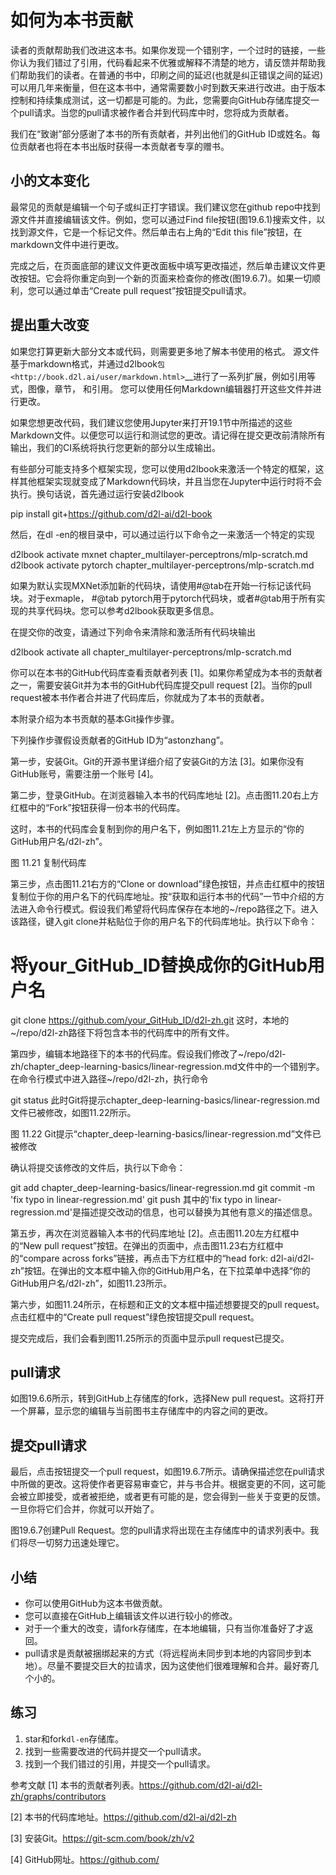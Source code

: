 

<!--
 * @version:
 * @Author:  StevenJokes https://github.com/StevenJokes
 * @Date: 2020-07-07 11:34:00
 * @LastEditors:  StevenJokes https://github.com/StevenJokes
 * @LastEditTime: 2020-07-07 11:54:48
 * @Description:
 * @TODO::
 * @Reference:https://zh.d2l.ai/chapter_appendix/how-to-contribute.html
 * http://preview.d2l.ai/d2l-en/PR-1111/chapter_appendix-tools-for-deep-learning/contributing.html
-->

# 如何为本书贡献

读者的贡献帮助我们改进这本书。如果你发现一个错别字，一个过时的链接，一些你认为我们错过了引用，代码看起来不优雅或解释不清楚的地方，请反馈并帮助我们帮助我们的读者。在普通的书中，印刷之间的延迟(也就是纠正错误之间的延迟)可以用几年来衡量，但在这本书中，通常需要数小时到数天来进行改进。由于版本控制和持续集成测试，这一切都是可能的。为此，您需要向GitHub存储库提交一个pull请求。当您的pull请求被作者合并到代码库中时，您将成为贡献者。

我们在“致谢”部分感谢了本书的所有贡献者，并列出他们的GitHub ID或姓名。每位贡献者也将在本书出版时获得一本贡献者专享的赠书。

## 小的文本变化

最常见的贡献是编辑一个句子或纠正打字错误。我们建议您在github repo中找到源文件并直接编辑该文件。例如，您可以通过Find file按钮(图19.6.1)搜索文件，以找到源文件，它是一个标记文件。然后单击右上角的“Edit this file”按钮，在markdown文件中进行更改。

完成之后，在页面底部的建议文件更改面板中填写更改描述，然后单击建议文件更改按钮。它会将你重定向到一个新的页面来检查你的修改(图19.6.7)。如果一切顺利，您可以通过单击“Create pull request”按钮提交pull请求。

## 提出重大改变

如果您打算更新大部分文本或代码，则需要更多地了解本书使用的格式。 源文件基于markdown格式，并通过d2lbook`包<http://book.d2l.ai/user/markdown.html>`__进行了一系列扩展，例如引用等式，图像，章节， 和引用。 您可以使用任何Markdown编辑器打开这些文件并进行更改。

如果您想更改代码，我们建议您使用Jupyter来打开19.1节中所描述的这些Markdown文件。以便您可以运行和测试您的更改。请记得在提交更改前清除所有输出，我们的CI系统将执行您更新的部分以生成输出。

有些部分可能支持多个框架实现，您可以使用d2lbook来激活一个特定的框架，这样其他框架实现就变成了Markdown代码块，并且当您在Jupyter中运行时将不会执行。换句话说，首先通过运行安装d2lbook

pip install git+https://github.com/d2l-ai/d2l-book

然后，在dl -en的根目录中，可以通过运行以下命令之一来激活一个特定的实现

d2lbook activate mxnet chapter_multilayer-perceptrons/mlp-scratch.md
d2lbook activate pytorch chapter_multilayer-perceptrons/mlp-scratch.md

如果为默认实现MXNet添加新的代码块，请使用#@tab在开始一行标记该代码块。对于exmaple， #@tab pytorch用于pytorch代码块，或者#@tab用于所有实现的共享代码块。您可以参考d2lbook获取更多信息。

在提交你的改变，请通过下列命令来清除和激活所有代码块输出

d2lbook activate all chapter_multilayer-perceptrons/mlp-scratch.md

你可以在本书的GitHub代码库查看贡献者列表 [1]。如果你希望成为本书的贡献者之一，需要安装Git并为本书的GitHub代码库提交pull request [2]。当你的pull request被本书作者合并进了代码库后，你就成为了本书的贡献者。

本附录介绍为本书贡献的基本Git操作步骤。

下列操作步骤假设贡献者的GitHub ID为“astonzhang”。

第一步，安装Git。Git的开源书里详细介绍了安装Git的方法 [3]。如果你没有GitHub账号，需要注册一个账号 [4]。

第二步，登录GitHub。在浏览器输入本书的代码库地址 [2]。点击图11.20右上方红框中的“Fork”按钮获得一份本书的代码库。

这时，本书的代码库会复制到你的用户名下，例如图11.21左上方显示的“你的GitHub用户名/d2l-zh”。

图 11.21 复制代码库

第三步，点击图11.21右方的“Clone or download”绿色按钮，并点击红框中的按钮复制位于你的用户名下的代码库地址。按“获取和运行本书的代码”一节中介绍的方法进入命令行模式。假设我们希望将代码库保存在本地的~/repo路径之下。进入该路径，键入git clone并粘贴位于你的用户名下的代码库地址。执行以下命令：

# 将your_GitHub_ID替换成你的GitHub用户名
git clone https://github.com/your_GitHub_ID/d2l-zh.git
这时，本地的~/repo/d2l-zh路径下将包含本书的代码库中的所有文件。

第四步，编辑本地路径下的本书的代码库。假设我们修改了~/repo/d2l-zh/chapter_deep-learning-basics/linear-regression.md文件中的一个错别字。在命令行模式中进入路径~/repo/d2l-zh，执行命令

git status
此时Git将提示chapter_deep-learning-basics/linear-regression.md文件已被修改，如图11.22所示。

图 11.22 Git提示“chapter_deep-learning-basics/linear-regression.md”文件已被修改

确认将提交该修改的文件后，执行以下命令：

git add chapter_deep-learning-basics/linear-regression.md
git commit -m 'fix typo in linear-regression.md'
git push
其中的'fix typo in linear-regression.md'是描述提交改动的信息，也可以替换为其他有意义的描述信息。

第五步，再次在浏览器输入本书的代码库地址 [2]。点击图11.20左方红框中的“New pull request”按钮。在弹出的页面中，点击图11.23右方红框中的“compare across forks”链接，再点击下方红框中的“head fork: d2l-ai/d2l-zh”按钮。在弹出的文本框中输入你的GitHub用户名，在下拉菜单中选择“你的GitHub用户名/d2l-zh”，如图11.23所示。

第六步，如图11.24所示，在标题和正文的文本框中描述想要提交的pull request。点击红框中的“Create pull request”绿色按钮提交pull request。

提交完成后，我们会看到图11.25所示的页面中显示pull request已提交。


## pull请求

如图19.6.6所示，转到GitHub上存储库的fork，选择New pull request。这将打开一个屏幕，显示您的编辑与当前图书主存储库中的内容之间的更改。

## 提交pull请求

最后，点击按钮提交一个pull request，如图19.6.7所示。请确保描述您在pull请求中所做的更改。这将使作者更容易审查它，并与书合并。根据变更的不同，这可能会被立即接受，或者被拒绝，或者更有可能的是，您会得到一些关于变更的反馈。一旦你将它们合并，你就可以开始了。

图19.6.7创建Pull Request。您的pull请求将出现在主存储库中的请求列表中。我们将尽一切努力迅速处理它。

## 小结

* 你可以使用GitHub为这本书做贡献。
* 您可以直接在GitHub上编辑该文件以进行较小的修改。
* 对于一个重大的改变，请fork存储库，在本地编辑，只有当你准备好了才返回。
* pull请求是贡献被捆绑起来的方式（将远程尚未同步到本地的内容同步到本地）。尽量不要提交巨大的拉请求，因为这使他们很难理解和合并。最好寄几个小的。



## 练习

1. star和fork`dl-en`存储库。
1. 找到一些需要改进的代码并提交一个pull请求。
1. 找到一个我们错过的引用，并提交一个pull请求。


参考文献
[1] 本书的贡献者列表。https://github.com/d2l-ai/d2l-zh/graphs/contributors

[2] 本书的代码库地址。https://github.com/d2l-ai/d2l-zh

[3] 安装Git。https://git-scm.com/book/zh/v2

[4] GitHub网址。https://github.com/

